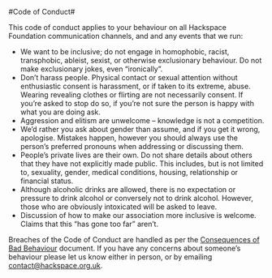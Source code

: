 #Code of Conduct#

This code of conduct applies to your behaviour on all Hackspace
Foundation communication channels, and and any events that we run:

* We want to be inclusive; do not engage in homophobic, racist, transphobic, ableist, sexist, or otherwise exclusionary behaviour. Do not make exclusionary jokes, even “ironically”.
* Don’t harass people. Physical contact or sexual attention without enthusiastic consent is harassment, or if taken to its extreme, abuse. Wearing revealing clothes or flirting are not necessarily consent. If you’re asked to stop do so, if you’re not sure the person is happy with what you are doing ask.
* Aggression and elitism are unwelcome – knowledge is not a competition.
* We’d rather you ask about gender than assume, and if you get it wrong, apologise. Mistakes happen, however you should always use the person’s preferred pronouns when addressing or discussing them.
* People’s private lives are their own. Do not share details about others that they have not explicitly made public. This includes, but is not limited to, sexuality, gender, medical conditions, housing, relationship or financial status.
* Although alcoholic drinks are allowed, there is no expectation or pressure to drink alcohol or conversely not to drink alcohol. However, those who are obviously intoxicated will be asked to leave.
* Discussion of how to make our association more inclusive is welcome. Claims that this “has gone too far” aren’t.

Breaches of the Code of Conduct are handled as per the [Consequences of Bad Behaviour](badBehaviour.md) document.
If you have any concerns about someone’s behaviour please let us know either in person, or by emailing contact@hackspace.org.uk.
